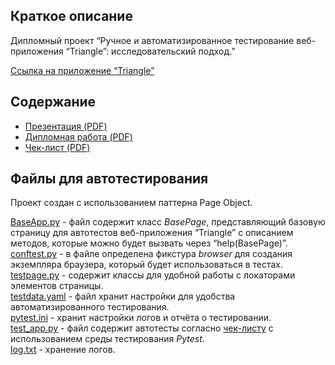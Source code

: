 ## Краткое описание
Дипломный проект “Ручное и автоматизированное тестирование веб-приложения “Triangle”: исследовательский подход.”

[Ссылка на приложение “Triangle”](https://testpages.eviltester.com/styled/apps/triangle/triangle001.html)
## Содержание
- [Презентация (PDF)](Web_application_Triangle/1_presentation.pdf)
- [Дипломная работа (PDF)](https://github.com/1stFunt/Autotest_web_applications/blob/a8915d0af42a8fcfca3edd322c4274ae96459b14/Web_application_Triangle/2_project.pdf)
- [Чек-лист (PDF)](https://github.com/1stFunt/Autotest_web_applications/blob/93f51a0c8fea5aa27bafb739886e41060c591ebc/Web_application_Triangle/3_check-list.pdf)


## Файлы для автотестирования
Проект создан с использованием паттерна Page Object.

[BaseApp.py](https://github.com/1stFunt/Autotest_web_applications/blob/03f610d6961f88228de471b70cc26c7686adcd7b/Web_application_Triangle/BaseApp.py) - файл содержит класс *BasePage*, представляющий базовую
страницу для автотестов веб-приложения “Triangle” с описанием методов, которые
можно будет вызвать через “help(BasePage)”.     
[conftest.py](https://github.com/1stFunt/Autotest_web_applications/blob/a07a70fa1f5d733ee61b9f93b0c511d8fcb24ef1/Web_application_Triangle/conftest.py) - в файле определена фикстура *browser* для создания экземпляра браузера, который будет использоваться в тестах.     
[testpage.py](https://github.com/1stFunt/Autotest_web_applications/blob/03f610d6961f88228de471b70cc26c7686adcd7b/Web_application_Triangle/testpage.py) - содержит классы для удобной работы с локаторами элементов страницы.    
[testdata.yaml](https://github.com/1stFunt/Autotest_web_applications/blob/a07a70fa1f5d733ee61b9f93b0c511d8fcb24ef1/Web_application_Triangle/testdata.yaml) - файл хранит настройки для удобства автоматизированного тестирования.   
[pytest.ini](https://github.com/1stFunt/Autotest_web_applications/blob/03f610d6961f88228de471b70cc26c7686adcd7b/Web_application_Triangle/pytest.ini) - хранит настройки логов и отчёта о тестировании.  
[test_app.py](https://github.com/1stFunt/Autotest_web_applications/blob/a07a70fa1f5d733ee61b9f93b0c511d8fcb24ef1/Web_application_Triangle/test_app.py) - файл содержит автотесты согласно [чек-листу](https://github.com/1stFunt/Autotest_web_applications/blob/0284cd5eb494c666aa6c9dedeaf9cb19ebfab6e7/Web_application_Triangle/3_check-list.pdf) с использованием среды тестирования *Pytest*.   
[log.txt](https://github.com/1stFunt/Autotest_web_applications/blob/03f610d6961f88228de471b70cc26c7686adcd7b/Web_application_Triangle/log.txt) - хранение логов.